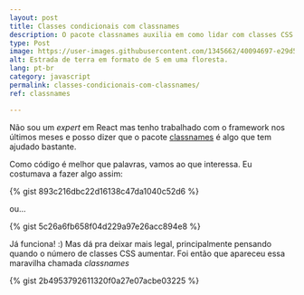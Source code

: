 ```yaml
---
layout: post
title: Classes condicionais com classnames
description: O pacote classnames auxilia em como lidar com classes CSS nos seus components.
type: Post
image: https://user-images.githubusercontent.com/1345662/40094697-e29d52e2-589e-11e8-8d9b-25ab842482d4.jpg
alt: Estrada de terra em formato de S em uma floresta.
lang: pt-br
category: javascript
permalink: classes-condicionais-com-classnames/
ref: classnames

---
```

Não sou um _expert_ em React mas tenho trabalhado com o framework nos últimos meses e posso dizer que o pacote [classnames](https://github.com/JedWatson/classnames) é algo que tem ajudado bastante.

Como código é melhor que palavras, vamos ao que interessa. Eu costumava a fazer algo assim:

{% gist 893c216dbc22d16138c47da1040c52d6 %}

ou...

{% gist 5c26a6fb658f04d229a97e26acc894e8 %}

Já funciona! :) Mas dá pra deixar mais legal, principalmente pensando quando o número de classes CSS aumentar. Foi então que apareceu essa maravilha chamada _classnames_

{% gist 2b4953792611320f0a27e07acbe03225 %}